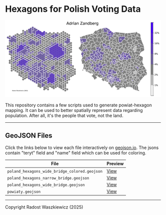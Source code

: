 # Hexagons for Polish Voting Data

![Banner](adrian_zandberg.jpg)

This repository contains a few scripts used to generate powiat-hexagon mapping. It can be used to better spatially represent data regarding population. After all, it's the people that vote, not the land.

---

## GeoJSON Files

Click the links below to view each file interactively on [geojson.io](https://geojson.io/). The jsons contain "teryt" field and "name" field which can be used for coloring.

| File | Preview |
|------|--------|
| `poland_hexagons_wide_bridge_colored.geojson` | [View](https://geojson.io/#id=https://github.com/RadostW/polish_hexagons/blob/main/geojsons/poland_hexagons_wide_bridge_colored.geojson) |
| `poland_hexagons_narrow_bridge.geojson` | [View](https://geojson.io/#id=https://github.com/RadostW/polish_hexagons/blob/main/geojsons/poland_hexagons_narrow_bridge.geojson) |
| `poland_hexagons_wide_bridge.geojson` | [View](https://geojson.io/#id=https://github.com/RadostW/polish_hexagons/blob/main/geojsons/poland_hexagons_wide_bridge.geojson) |
| `powiaty.geojson` | [View](https://geojson.io/#id=https://github.com/RadostW/polish_hexagons/blob/main/geojsons/powiaty.geojson) |

---

Copyright Radost Waszkiewicz (2025)

